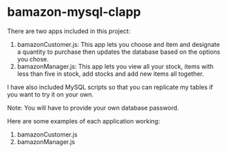 # bamazon-mysql-clapp

There are two apps included in this project: 
1. bamazonCustomer.js: This app lets you choose and item and designate a quantity to purchase then updates the database based on the options you chose.
2. bamazonManager.js: This app lets you view all your stock, items with less than five in stock, add stocks and add new items all together.

I have also included MySQL scripts so that you can replicate my tables if you want to try it on your own. 

Note: You will have to provide your own database password.

Here are some examples of each application working: 
1. bamazonCustomer.js
2. bamazonManager.js
